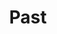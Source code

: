 ---
title: "Past"
when: "2019-08-29"
adress: ""
postalCode: "75000"
city: "Paris"
label: ""
description: ""
photos:
draft: false
important: false
associations: ""
---